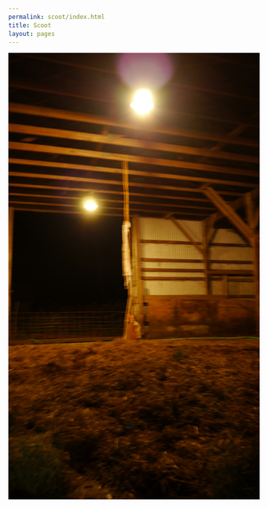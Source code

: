```yaml
---
permalink: scoot/index.html
title: Scoot
layout: pages
---
```


<center><img src="/Images/Barnlight.jpg"></center>
